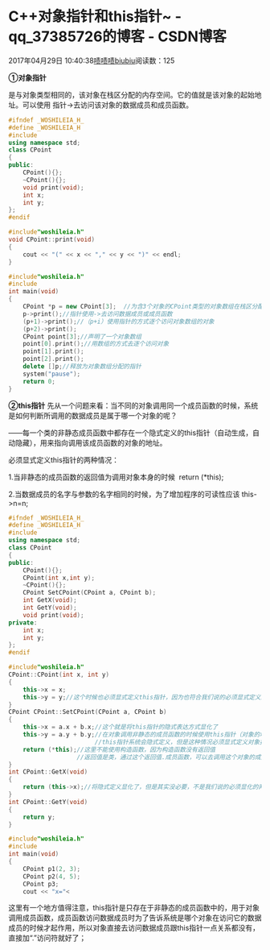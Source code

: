 # C++对象指针和this指针~ - qq_37385726的博客 - CSDN博客





2017年04月29日 10:40:38[啧啧啧biubiu](https://me.csdn.net/qq_37385726)阅读数：125








**①对象指针**

是与对象类型相同的，该对象在栈区分配的内存空间。它的值就是该对象的起始地址。可以使用 指针->去访问该对象的数据成员和成员函数。







```cpp
#ifndef _WOSHILEIA_H_
#define _WOSHILEIA_H
#include
using namespace std;
class CPoint
{
public:
	CPoint(){};
	~CPoint(){};
	void print(void);
	int x;
	int y;
};
#endif
```



```cpp
#include"woshileia.h"
void CPoint::print(void)
{
	cout << "(" << x << "," << y << ")" << endl;
}
```



```cpp
#include"woshileia.h"
#include
int main(void)
{
	CPoint *p = new CPoint[3];	//为含3个对象的CPoint类型的对象数组在栈区分配空间（即p的存储空间），指向CPoint类型的对象数组
	p->print();//指针使用->去访问数据成员或成员函数
    (p+1)->print();//（p+i）使用指针的方式逐个访问对象数组的对象
	(p+2)->print();
	CPoint point[3];//声明了一个对象数组
	point[0].print();//用数组的方式去逐个访问对象
	point[1].print();
	point[2].print();
	delete []p;//释放为对象数组分配的指针
	system("pause");
	return 0;
}
```







**②this指针**
先从一个问题来看：当不同的对象调用同一个成员函数的时候，系统是如何判断所调用的数据成员是属于哪一个对象的呢？

——每一个类的非静态成员函数中都存在一个隐式定义的this指针（自动生成，自动隐藏），用来指向调用该成员函数的对象的地址。

必须显式定义this指针的两种情况：

1.当非静态的成员函数的返回值为调用对象本身的时候  return (*this);

2.当数据成员的名字与参数的名字相同的时候，为了增加程序的可读性应该 this->n=n;




```cpp
#ifndef _WOSHILEIA_H_
#define _WOSHILEIA_H
#include
using namespace std;
class CPoint
{
public:
	CPoint(){};
	CPoint(int x,int y);
	~CPoint(){};
	CPoint SetCPoint(CPoint a, CPoint b);
	int GetX(void);
	int GetY(void);
	void print(void);
private:
	int x;
	int y;
};
#endif
```



```cpp
#include"woshileia.h"
CPoint::CPoint(int x, int y)
{
	this->x = x;
	this->y = y;//这个时候也必须显式定义this指针，因为也符合我们说的必须显式定义的那两种情况之一（参数与数据成员同名）
}
CPoint CPoint::SetCPoint(CPoint a, CPoint b)
{
	this->x = a.x + b.x;//这个就是将this指针的隐式表达方式显化了
	this->y = a.y + b.y;//在对象调用非静态的成员函数的时候使用this指针（对象的地址）去指向该对象的数据成员，告诉系统这个数据成员到底是属于哪个对象的
						//this指针系统会隐式定义，但是这种情况必须显式定义对象指针因为正好符合我们说的那两种情况的其中一种(返回值为类对象本身)
	return (*this);//这里不能使用构造函数，因为构造函数没有返回值
	               //返回值是类，通过这个返回值.成员函数，可以去调用这个对象的成员函数
}
int CPoint::GetX(void)
{
	return (this->x);//将隐式定义显化了，但是其实没必要，不是我们说的必须显化的两种情况
}
int CPoint::GetY(void)
{
	return y;
}
```



```cpp
#include"woshileia.h"
#include
int main(void)
{
	CPoint p1(2, 3);
	CPoint p2(4, 5);
	CPoint p3;
	cout << "x="<
```




这里有一个地方值得注意，this指针是只存在于非静态的成员函数中的，用于对象调用成员函数，成员函数访问数据成员时为了告诉系统是哪个对象在访问它的数据成员的时候才起作用，所以对象直接去访问数据成员跟this指针一点关系都没有，直接加“.”访问符就好了；










